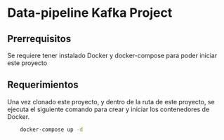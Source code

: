 # Data-pipeline Kafka Project

## Prerrequisitos

Se requiere tener instalado Docker y docker-compose para poder iniciar este proyecto

## Requerimientos

Una vez clonado este proyecto, y dentro de la ruta de este proyecto, se ejecuta el siguiente comando para crear y iniciar los contenedores de Docker.

```bash
    docker-compose up -d
```

